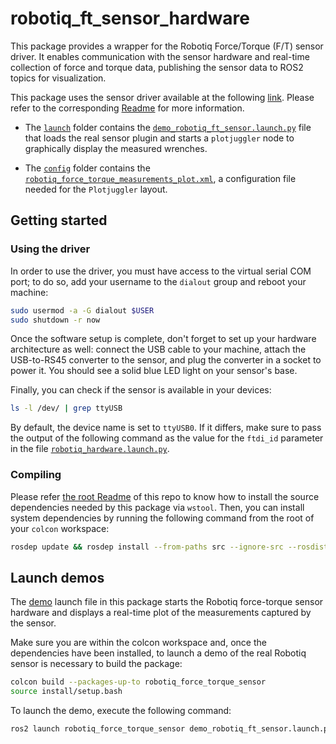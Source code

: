 # robotiq_ft_sensor_hardware

This package provides a wrapper for the Robotiq Force/Torque (F/T) sensor driver.
It enables communication with the sensor hardware and real-time collection of force and torque data, publishing the sensor data to ROS2 topics for visualization.

This package uses the sensor driver available at the following [link](https://github.com/unisa-acg/rq_fts_ros2_driver).
Please refer to the corresponding [Readme](https://github.com/unisa-acg/rq_fts_ros2_driver/blob/main/README.md)
for more information.

- The [`launch`](./launch/) folder contains the [`demo_robotiq_ft_sensor.launch.py`](./launch/demo_robotiq_ft_sensor.launch.py) file that loads the real sensor plugin and starts a  `plotjuggler` node to graphically display the measured wrenches.

- The [`config`](./config/) folder contains the [`robotiq_force_torque_measurements_plot.xml`](./config/robotiq_force_torque_measurements_plot.xml), a configuration file needed for the `Plotjuggler` layout.

## Getting started

### Using the driver

In order to use the driver, you must have access to the virtual serial COM port; to do so, add your username to the `dialout` group and reboot your machine:

```bash
sudo usermod -a -G dialout $USER
sudo shutdown -r now
```

Once the software setup is complete, don't forget to set up your hardware architecture as well: connect the USB cable to your machine, attach the USB-to-RS45 converter to the sensor, and plug the converter in a socket to power it.
You should see a solid blue LED light on your sensor's base.

Finally, you can check if the sensor is available in your devices:

```bash
ls -l /dev/ | grep ttyUSB
```

By default, the device name is set to `ttyUSB0`.
If it differs, make sure to pass the output of the following command as the value for the `ftdi_id` parameter in the file [`robotiq_hardware.launch.py`](../../rq_fts_ros2_driver/robotiq_ft_sensor_hardware/launch/robotiq_hardware.launch.py).

### Compiling

Please refer [the root Readme](../README.md#getting-started) of this repo to know how to install the source dependencies needed by this package via `wstool`.
Then, you can install system dependencies by running the following command from the root of your `colcon` workspace:

```bash
rosdep update && rosdep install --from-paths src --ignore-src --rosdistro humble
```

## Launch demos

The [demo](./launch/demo_robotiq_ft_sensor.launch.py) launch file in this package starts the Robotiq force-torque sensor hardware and displays a real-time plot of the measurements captured by the sensor.

Make sure you are within the colcon workspace and, once the dependencies have been installed, to launch a demo of the real Robotiq sensor is necessary to build the package:

```bash
colcon build --packages-up-to robotiq_force_torque_sensor
source install/setup.bash
```

To launch the demo, execute the following command:

```bash
ros2 launch robotiq_force_torque_sensor demo_robotiq_ft_sensor.launch.py
```
